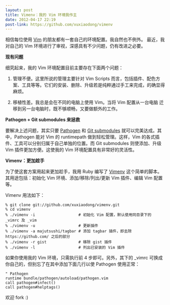 ```yaml
---
layout: post
title: Vimenv：我的 Vim 环境我作主
date: 2012-04-17 22:19
post-link: https://github.com/xuxiaodong/vimenv
---
```


相信每位使用 [Vim][v] 的朋友都有一套自己的环境配置。我自然也不例外。
最近，我对自己的 Vim 环境进行了审视，深感具有不少问题，仍有改进之必要。

**现有问题**

细究起来，我的 Vim 环境配置目前主要存在下面两个问题：

1. 管理不便。这里所说的管理主要针对 Vim Scripts 而言，包括插件、配色方
   案、工具等等。它们的安装、删除、升级若是纯粹通过手工来完成，的确显得麻烦。

2. 移植性差。我总是会在不同的电脑上使用 Vim。当将 Vim 配置从一台电脑
   迁移到另一台电脑时，既不够顺畅，又要做额外的工作。

**Pathogen + Git submodules 来拯救**

要解决上述问题，其实只要 [Pathogen][p] 和 [Git submodules][g]
就可以完美达成。其中，Pathogen 能对 Vim 的 runtimepath
做到轻松管理。这样，Vim 的各式插件、工具可以分别归属于自己单独的位置。而 Git
submodules 则使添加、升级 Vim 插件更加方便。这使我的 Vim
环境配置具有非常好的灵活性。

**Vimenv：更加趁手**

为了使这套方案用起来更加趁手，我用 Ruby 编写了 [Vimenv][e]
这个简单的脚本。其用途包括：初始化 Vim 环境、添加/移除/列出/更新 Vim
插件、编辑 Vim 配置等。

Vimenv 用法如下：

    % git clone git://github.com/xuxiaodong/vimenv.git
    % cd vimenv
    % ./vimenv -i                   # 初始化 Vim 配置，默认使用同目录下的 _vimrc 及 _vim
    % ./vimenv -u                   # 更新插件
    % ./vimenv -a majutsushi/tagbar # 添加 tagbar 插件，即去除 https://github.com/ 之后的部分
    % ./vimenv -r gist              # 移除 gist 插件
    % ./vimenv -l                   # 列出已安装的 Vim 插件

如果你使用我的 Vim 环境，只需执行前 4 步即可。另外，其下的 _vimrc
可换成你自己的，但别忘了在其中添加下面几行以使 Pathogen 使用正常：

    " Pathogen
    runtime bundle/pathogen/autoload/pathogen.vim
    call pathogen#infect()
    call pathogen#helptags()

欢迎 fork :)

[v]: http://www.vim.org
[p]: https://github.com/tpope/vim-pathogen
[g]: http://help.github.com/submodules/
[e]: https://github.com/xuxiaodong/vimenv
